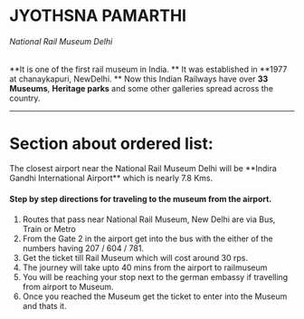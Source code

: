 # JYOTHSNA PAMARTHI
###### National Rail Museum Delhi
<p>

**It is one of the first rail museum in India.
** It was established in **1977 at chanaykapuri, NewDelhi.
** Now this Indian Railways have over **33 Museums**, **Heritage parks** and some other galleries spread across the country.

</p>

<hr>

<h1> Section about ordered list:</h1>
<p> The closest airport near the  National Rail Museum Delhi will be **Indira Gandhi International Airport** which is nearly 7.8 Kms.
</p>
<h4> Step by step directions for traveling to the museum from the airport.</h4>
<ol>
<li> Routes that pass near National Rail Museum, New Delhi are via Bus, Train or Metro </li>
<li>From the Gate 2 in the airport get into the bus with the either of the numbers having 207 / 604 / 781.</li>
<li>Get the ticket till Rail Museum which will cost around 30 rps.</li>
<li>The journey will take upto 40 mins from the airport to railmuseum </li>
<li> You will be reaching your stop next to the german embassy if travelling from  airport to Museum.</li>
<li>Once you reached the Museum get the ticket to enter into the Museum and thats it.</li>
</ol>